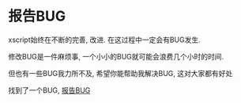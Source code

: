 # 报告BUG
xscript始终在不断的完善, 改进. 在这过程中一定会有BUG发生.

修改BUG是一件麻烦事, 一个小小的BUG就可能会浪费几个小时的时间.

但也有一些BUG我力所不及, 希望你能帮助我解决BUG, 这对大家都有好处

找到了一个BUG, [报告BUG](https://github.com/jason-bowen-zheng/xscript/issues)
